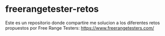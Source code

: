 # freerangetester-retos
Este es un repositorio donde compartire me solucion a los diferentes retos propuestos por Free Range Testers: https://www.freerangetesters.com/
